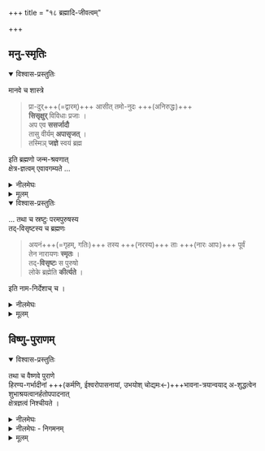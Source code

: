 +++
title = "१८ ब्रह्मादि-जीवत्वम्"

+++

## मनु-स्मृतिः

<details open><summary>विश्वास-प्रस्तुतिः</summary>

मानवे च शास्त्रे 

> प्रा-दुर्+++(=द्वारम्)+++ आसीत् तमो-नुदः +++(अनिरुद्धः)+++  
> **सिसृक्षुर्** विविधाः प्रजाः ।  
> अप एव **ससर्जादौ**  
> तासु वीर्यम् **अपासृजत्** ।  
> तस्मिञ् **जज्ञे** स्वयं ब्रह्म

इति ब्रह्मणो जन्म-श्रवणात्  
क्षेत्र-ज्ञत्वम् एवावगम्यते … 
</details>

<details><summary>नीलमेघः</summary>

किंच, मानव धर्मशास्त्र में  
जगत्कारण परमपुरुष को नारायण  
एवं उनके द्वारा उत्पन्न होने वाले ब्रह्मा आदि देवों को  
जीव कहा गया है ।  
मानवधर्म शास्त्र मनुस्मृति में  
ये वचन कहे हैं कि  

> प्रादुरासीत् तमोनुदः,  
सिसृक्षुर्विविधाः प्रजाः ।  
अप एव ससर्जादौ  
तासु वीर्यमपासृजत् ।  
तस्मिन् जज्ञे स्वयं ब्रह्मा ॥  

अर्थात् 

> प्रलयकाल में प्रकृति पर अधिष्ठान करने वाले अनिरुद्ध भगवान ने  
सृष्टिकाल उपस्थित होने पर  
सृष्टि करने के लिये  
प्रवृति को प्रेरित किया ।  
उन अनिरुद्ध भगवान ने  
नानाविध प्रजाओं की सृष्टि करने के लिये  
इच्छा रखते हुये  
जल इत्यादि तत्त्वों की सृष्टि करके  
उनमें जीवतत्त्व को मिलाया ।  
[[२४६]]  
उससे ब्रह्माण्ड बना,  
उसमें ब्रह्मा उत्पन्न हुये ।  

इससे ब्रह्मा जी का जन्म सिद्ध होता है ।  

ब्रह्मा जी को श्री भगवान का अवतार सिद्ध करने वाला  
कोई वचन शास्त्रों में है नहीं,  
जन्म लेने से ब्रह्मा जी जीव सिद्ध होते हैं ।  

बिना कर्म के जन्म नहीं होता,  
इससे ब्रह्मा जी कर्म परवश जीव प्रमाणित होते हैं ।  
यदि ब्रह्मा जी श्रीभगवान् का अवतार बतलाये गये होते  
तो जन्म मात्र से  
उनको जीव मानना अनुचित ठहरता  
परन्तु कहीं भी ब्रह्मा जी श्रीभगवान का अवतार  
नहीं कहे गये हैं ।  
ऐसी स्थिति में जन्म होने से  
ब्रह्मा जी को जीव मानने में  
बाधा नहीं पड़ती है ।  

इस विवेचन से यही फलित होता है कि  
इस प्रकार जीवकोटि में आने वाले ब्रह्मा जी को  
जगत्कारण ईश्वर मानना नितान्त अनुचित है ।  

</details>


<details><summary>मूलम्</summary>

मानवे च शास्त्रे 

> प्रादुरासीत् तमोनुदः  
> सिसृक्षुर् विविधाः प्रजाः ।  
> अप एव ससर्जादौ  
> तासु वीर्यम् अपासृजत् ।  
> तस्मिञ् जज्ञे स्वयं ब्रह्म

इति ब्रह्मणो जन्म-श्रवणात्  
क्षेत्र-ज्ञत्वम् एवावगम्यते । 
</details>

<details open><summary>विश्वास-प्रस्तुतिः</summary>

… तथा च स्रष्टुः परमपुरुषस्य  
तद्-विसृष्टस्य च ब्रह्मणः  

> अयनं+++(=गृहम्, गतिः)+++ तस्य +++(नरस्य)+++ ताः +++(नारः आपः)+++ पूर्वं  
> तेन नारायणः **स्मृतः** ।  
> तद्-**विसृष्टः** स पुरुषो  
> लोके ब्रह्मेति **कीर्त्यते** । 

इति नाम-निर्देशाच् च । 
</details>

<details><summary>नीलमेघः</summary>

किंच मनुस्मृति के निम्नलिखित वचनों में  
यह कहा गया है कि  
सृष्टि करने वाले परमपुरुष का नाम नारायण है,  
उनके सर्व प्रथम उत्पन्न हुये जीव का नाम ब्रह्मा है ।  
वे वचन ये हैं कि-  

> अयनं तस्य ताः पूर्वं  
तेन नारायणः स्मृतः ।  
तद्विसृष्टः स पुरुषो  
लोके ब्रह्मति कीर्त्यते ॥  

अर्थात्  

जल की सृष्टि करके  
परमात्मा ने उस जल में शयन किया था,  
जल नार कहलाता है  
क्योंकि वह नर अर्थात् भगवान से उत्पन्न हुआ है ।  
उस नार जल में शयन करने वाले जगत्कारण परमपुरुष  
जल में शयन करने के कारण  
नारायण कहलाते हैं ।  
सर्व प्रथम नारायण से उत्पन्न हुआ जीव  
ब्रह्मा कहलाता है ।  
इस प्रकार मनुस्मृति में जगत्कारण परमपुरुष को  
नारायण नाम रक्खा गया है ।  

सर्व प्रथम उनसे उत्पन्न जीव का नाम  
ब्रह्मा रक्खा गया है  
इससे सिद्ध होता है  
नारायण ही जगत का आदि कारण हैं,  
ब्रह्मा नहीं ।  
इससे ब्रह्मा को जगत्कारण मानने वालों का पक्ष  
खण्डित हो जाता है ।  
</details>


<details><summary>मूलम्</summary>

… तथा च स्रष्टुः परमपुरुषस्य  
तद्विसृष्टस्य च ब्रह्मणः  

> अयनं तस्य ताः पूर्वं    
> तेन नारायणः स्मृतः ।  
> तद्-विसृष्टः स पुरुषो  
> लोके ब्रह्मेति कीर्त्यते । 

इति नामनिर्देशाच् च । 

</details>


## विष्णु-पुराणम्
<details open><summary>विश्वास-प्रस्तुतिः</summary>

तथा च वैष्णवे पुराणे  
हिरण्य-गर्भादीनां +++(कर्मणि, ईश्वरोपासनायां, उभयोश् चोद्यमः←)+++भावना-त्रयान्वयाद् अ-शुद्धत्वेन  
शुभाश्रयत्वानर्हतोपपादनात्  
क्षेत्रज्ञत्वं निश्चीयते ।
</details>

<details><summary>नीलमेघः</summary>

किंच, श्रीविष्णुपुराण में कहा गया कि  
ब्रह्मा इत्यादि सभी देव  
निम्नलिखित तीन भावनाओं में  
किसी एक भावना से अवश्य संबद्ध रखते हैं  
अतएव वे अशुद्ध हैं,  
उनके ध्यान से कल्याण नहीं होता,  
वे ध्यान के योग्य नहीं हैं,  
इससे ब्रह्मा यदि देवगण जीव सिद्ध होते हैं।  
तीन भावनायें ये हैं -  

(१) कर्म अर्थात् कर्म करने में उद्योग  
(२) ब्रह्म भावना अर्थात् ईश्वरोपसान करने में उद्योग  
(३) उभय भावना अर्थात् कर्म करने में तथा ईश्वरोपासना में भी उद्योग । 

[[२५०]]  
इनमें सनन्दन इत्यादि ब्रह्म भावना से संबद्ध है क्योंकि  
वे सदा ब्रह्मोपासन में ही लगे रहते हैं ।  
इन्द्रादि देवगण कर्मभावना से संबद्ध है  
क्योंकि ये सदा कर्म में ही लगे रहते हैं ।+++(4)+++  
ब्रह्मा आदि उभय भावना से संबद्ध है  
क्योंकि ब्रह्मा आदि देव जगन्निर्वाह में अधिकृत होने के कारण  
कभी कर्म करते हैं,  
कभी ईश्वरोपासन करते रहते हैं ।  

इस प्रकार तीनों भावनाओं से युक्त जीव  
बद्ध कोटि में हैं,  
इन बद्ध जीवों का ध्यान करने से  
कल्याण नहीं होगा ।  

परिशुद्ध आत्मस्वरूप का ध्यान कल्याणकारी होता है  
परन्तु वह चित्त का आलम्बन नहीं बनता,  
चित्त उसका आकलन करने में असमर्थ रहता है।  

श्रीभगवान का दिव्य विग्रह चित्त का आलंबन  
एवं कल्याणकारी होने से  
शुभाश्रय कहलाता है।  
उसके ध्यान से कल्याण होता है ।  
इस प्रकार कहकर  
श्री पराशर ब्रह्मर्षि ने ब्रह्मादि देवों को  
बद्ध जीव कोटि में गणना की है ।  
इस विवेचन से सिद्ध होता है कि  
श्रीमन्नारायण ही परतत्त्व एवं परब्रह्म हैं ।  

</details>

<details><summary>नीलमेघः - निगमनम्</summary>

यहां तक के ग्रन्थ से  
श्रीरामानुज स्वामी जी ने  
अपने पक्ष को सिद्ध करने वाले  
प्रमाण और तर्कों का वर्णन किया  
तथा पर-मतावलम्बियों के द्वारा उठाई गई  
शंकाओं का निराकरण किया है ।

इस प्रकार श्रुति वाक्यों के आधार पर  
स्वपक्षस्थापन और परपक्ष का निराकरण किया गया है।

इतिहास और पुराण इत्यादि उपबृंहण ग्रन्थों के आधार पर  
श्रीरामानुज स्वामी जी ने पहले  
अपने पक्ष का समर्थन करने वाले वचनों का उल्लेख करके  
परमत-स्थों के द्वारा उठाई गई शंका का भी निराकरण किया है ।

इस प्रकार प्रथम श्लोकस्थ अन्तिम पद   
"विष्णवे" इस पद की व्याख्या करते हुये  
श्रीरामानुज स्वामी जी ने  
श्रीविष्णु भगवान को सर्वश्रेष्ठ परतत्त्व  
एवं परब्रह्म सिद्ध किया है।  
ये ही यहाँ तक के ग्रन्थ का प्रधान प्रतिपाद्य अर्थ हैं ।
</details>


<details><summary>मूलम्</summary>

तथा च वैष्णवे पुराणे  
हिरण्यगर्भादीनां भावनात्रयान्वयाद् अशुद्धत्वेन शुभाश्रयत्वानर्हतोपपादनात् क्षेत्रज्ञत्वं निश्चीयते ।
</details>

